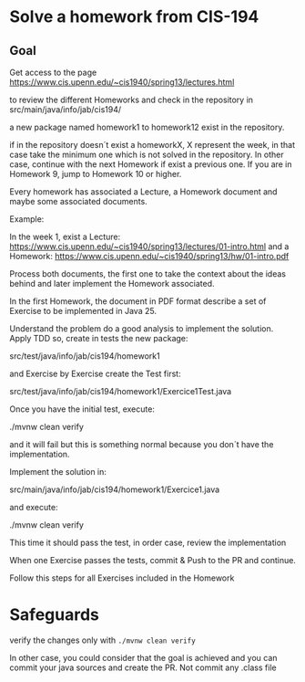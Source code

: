# Solve a homework from CIS-194

## Goal

Get access to the page
https://www.cis.upenn.edu/~cis1940/spring13/lectures.html

to review the different Homeworks and check in the repository in
src/main/java/info/jab/cis194/

a new package named homework1 to homework12 exist in the repository.

if in the repository doesn´t exist a homeworkX, X represent the week, in that case take the minimum one which is not solved in the repository.
In other case, continue with the next Homework if exist a previous one.
If you are in Homework 9, jump to Homework 10 or higher.

Every homework has associated a Lecture, a Homework document and maybe some associated documents.

Example:

In the week 1,
exist a Lecture: https://www.cis.upenn.edu/~cis1940/spring13/lectures/01-intro.html
and a Homework: https://www.cis.upenn.edu/~cis1940/spring13/hw/01-intro.pdf

Process both documents, the first one to take the context about the ideas behind and later implement the Homework associated.

In the first Homework, the document in PDF format describe a set of Exercise
to be implemented in Java 25.

Understand the problem do a good analysis to implement the solution.
Apply TDD so, create in tests the new package:

src/test/java/info/jab/cis194/homework1

and Exercise by Exercise create the Test first:

src/test/java/info/jab/cis194/homework1/Exercice1Test.java

Once you have the initial test, execute:

./mvnw clean verify

and it will fail but this is something normal because you don´t have the implementation.

Implement the solution in:

src/main/java/info/jab/cis194/homework1/Exercice1.java

and execute:

./mvnw clean verify

This time it should pass the test, in order case, review the implementation

When one Exercise passes the tests, commit & Push to the PR and continue.

Follow this steps for all Exercises included in the Homework

# Safeguards

verify the changes only with `./mvnw clean verify`

In other case, you could consider that the goal is achieved and you can commit your java sources and create the PR.
Not commit any .class file
